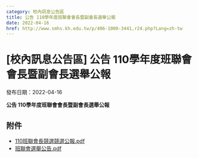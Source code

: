 ```yaml
---
category: 校內訊息公告區
title: 公告 110學年度班聯會會長暨副會長選舉公報
date: 2022-04-16
href: http://www.smhs.kh.edu.tw/p/406-1000-3441,r24.php?Lang=zh-tw
---
```


# [校內訊息公告區] 公告 110學年度班聯會會長暨副會長選舉公報

發布日期：2022-04-16

**公告 110學年度班聯會會長暨副會長選舉公報**

## 附件

- [110班聯會長競選競選公報.pdf](https://www.smhs.kh.edu.tw/var/file/0/1000/attach/46/pta_3195_8799519_83220.pdf)
- [班聯會選舉公告.pdf](https://www.smhs.kh.edu.tw/var/file/0/1000/attach/46/pta_3196_5250031_83308.pdf)
